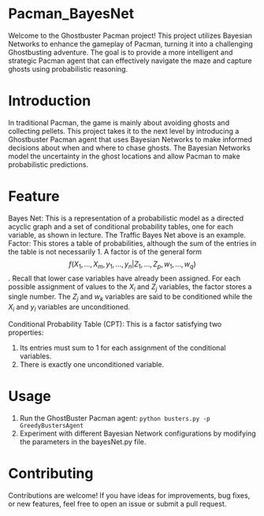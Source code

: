 # Pacman_BayesNet
Welcome to the Ghostbuster Pacman project! This project utilizes Bayesian Networks to enhance the gameplay of Pacman, turning it into a challenging Ghostbusting adventure. The goal is to provide a more intelligent and strategic Pacman agent that can effectively navigate the maze and capture ghosts using probabilistic reasoning. 
# Introduction
In traditional Pacman, the game is mainly about avoiding ghosts and collecting pellets. This project takes it to the next level by introducing a Ghostbuster Pacman agent that uses Bayesian Networks to make informed decisions about when and where to chase ghosts. The Bayesian Networks model the uncertainty in the ghost locations and allow Pacman to make probabilistic predictions.
# Feature
Bayes Net: This is a representation of a probabilistic model as a directed acyclic graph and a set of conditional probability tables, one for each variable, as shown in lecture. The Traffic Bayes Net above is an example.
Factor: This stores a table of probabilities, although the sum of the entries in the table is not necessarily 1. A factor is of the general form $$f(X_1, ..., X_m, y_1, ..., y_n | Z_1, ..., Z_p, w_1, ..., w_q)$$. Recall that lower case variables have already been assigned. For each possible assignment of values to the $X_i$ and $Z_j$ variables, the factor stores a single number. The $Z_j$ and $w_k$ variables are said to be conditioned while the $X_i$ and $y_l$ variables are unconditioned.

Conditional Probability Table (CPT): This is a factor satisfying two properties:
1. Its entries must sum to 1 for each assignment of the conditional variables.
2. There is exactly one unconditioned variable.

# Usage
1. Run the GhostBuster Pacman agent: ```python busters.py -p GreedyBustersAgent```
2. Experiment with different Bayesian Network configurations by modifying the parameters in the bayesNet.py file.

# Contributing
Contributions are welcome! If you have ideas for improvements, bug fixes, or new features, feel free to open an issue or submit a pull request.
